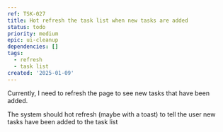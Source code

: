 ```yaml
---
ref: TSK-027
title: Hot refresh the task list when new tasks are added
status: todo
priority: medium
epic: ui-cleanup
dependencies: []
tags:
  - refresh
  - task list
created: '2025-01-09'
---
```

Currently, I need to refresh the page to see new tasks that have been added.

The system should hot refresh (maybe with a toast) to tell the user new tasks have been added to the task list
